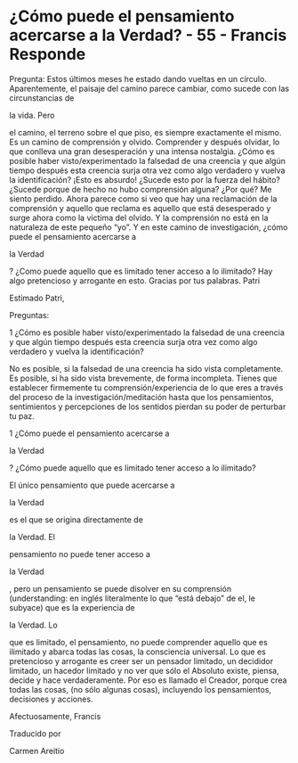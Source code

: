 # ¿Cómo puede el pensamiento acercarse a la Verdad? - 55 - Francis Responde

Pregunta: Estos últimos meses he estado dando vueltas en un círculo. Aparentemente, el paisaje del camino parece cambiar, como sucede con las circunstancias de 

la vida. Pero

 el camino, el terreno sobre el que piso, es siempre exactamente el mismo. Es un camino de comprensión y olvido. Comprender y después olvidar, lo que conlleva una gran desesperación y una intensa nostalgia. ¿Cómo es posible haber visto/experimentado la falsedad de una creencia y que algún tiempo después esta creencia surja otra vez como algo verdadero y vuelva la identificación? ¡Esto es absurdo! ¿Sucede esto por la fuerza del hábito? ¿Sucede porque de hecho no hubo comprensión alguna? ¿Por qué? Me siento perdido. Ahora parece como si veo que hay una reclamación de la comprensión y aquello que reclama es aquello que está desesperado y surge ahora como la víctima del olvido. Y la comprensión no está en la naturaleza de este pequeño “yo”. Y en este camino de investigación, ¿cómo puede el pensamiento acercarse a 

la Verdad

? ¿Como puede aquello que es limitado tener acceso a lo ilimitado? Hay algo pretencioso y arrogante en esto. Gracias por tus palabras. Patri

Estimado Patri,

Preguntas:

1 ¿Cómo es posible haber visto/experimentado la falsedad de una creencia y que algún tiempo después esta creencia surja otra vez como algo verdadero y vuelva la identificación?

No es posible, si la falsedad de una creencia ha sido vista completamente. Es posible, si ha sido vista brevemente, de forma incompleta. Tienes que establecer firmemente tu comprensión/experiencia de lo que eres a través del proceso de la investigación/meditación hasta que los pensamientos, sentimientos y percepciones de los sentidos pierdan su poder de perturbar tu paz. 

1 ¿Cómo puede el pensamiento acercarse a 

la Verdad

? ¿Cómo puede aquello que es limitado tener acceso a lo ilimitado?

El único pensamiento que puede acercarse a 

la Verdad

 es el que se origina directamente de 

la Verdad. El

 pensamiento no puede tener acceso a 

la Verdad

, pero un pensamiento se puede disolver en su comprensión (understanding: en inglés literalmente lo que “está debajo” de el, le subyace) que es la experiencia de 

la Verdad. Lo

 que es limitado, el pensamiento, no puede comprender aquello que es ilimitado y abarca todas las cosas, la consciencia universal. Lo que es pretencioso y arrogante es creer ser un pensador limitado, un decididor limitado, un hacedor limitado y no ver que sólo el Absoluto existe, piensa, decide y hace verdaderamente. Por eso es llamado el Creador, porque crea todas las cosas, (no sólo algunas cosas), incluyendo los pensamientos, decisiones y acciones.

Afectuosamente, Francis

Traducido por 

Carmen Areitio

